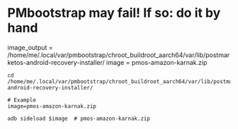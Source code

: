 # PMbootstrap may fail! If so: do it by hand

image_output = /home/me/.local/var/pmbootstrap/chroot_buildroot_aarch64/var/lib/postmarketos-android-recovery-installer/
image = pmos-amazon-karnak.zip

```
cd /home/me/.local/var/pmbootstrap/chroot_buildroot_aarch64/var/lib/postmarketos-android-recovery-installer/

# Example
image=pmos-amazon-karnak.zip

adb sideload $image  # pmos-amazon-karnak.zip
```
